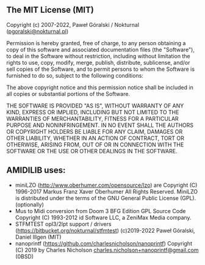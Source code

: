 
The MIT License (MIT)
---------------------

Copyright (c) 2007-2022, Paweł Góralski / Nokturnal (pgoralski@nokturnal.pl)

Permission is hereby granted, free of charge, to any person obtaining a copy of this software and associated documentation files (the "Software"), to deal in the Software without restriction, including without limitation the rights to use, copy, modify, merge, publish, distribute, sublicense, and/or sell copies of the Software, and to permit persons to whom the Software is furnished to do so, subject to the following conditions:

The above copyright notice and this permission notice shall be included in all copies or substantial portions of the Software.

THE SOFTWARE IS PROVIDED "AS IS", WITHOUT WARRANTY OF ANY KIND, EXPRESS OR IMPLIED, INCLUDING BUT NOT LIMITED TO THE WARRANTIES OF MERCHANTABILITY, FITNESS FOR A PARTICULAR PURPOSE AND NONINFRINGEMENT. IN NO EVENT SHALL THE AUTHORS OR COPYRIGHT HOLDERS BE LIABLE FOR ANY CLAIM, DAMAGES OR OTHER LIABILITY, WHETHER IN AN ACTION OF CONTRACT, TORT OR OTHERWISE, ARISING FROM, OUT OF OR IN CONNECTION WITH THE SOFTWARE OR THE USE OR OTHER DEALINGS IN THE SOFTWARE.


AMIDILIB uses:
--------------
* miniLZO (http://www.oberhumer.com/opensource/lzo) are Copyright (C) 1996-2017 Markus Franz Xaver Oberhumer All Rights Reserved. MiniLZO is distributed under the terms of the GNU General Public License (GPL). (optionally)
* Mus to Midi conversion from Doom 3 BFG Edition GPL Source Code Copyright (C) 1993-2012 id Software LLC, a ZeniMax Media company. 
* STFMTEST opl3/2lpt support / drivers (https://bitbucket.org/nokturnal/stfmtest) (c)2019-2022 Paweł Góralski, Daniel Illgen (MIT)
* nanoprintf (https://github.com/charlesnicholson/nanoprintf) Copyright (C) 2019 by Charles Nicholson <charles.nicholson+nanoprintf@gmail.com> (0BSD)
